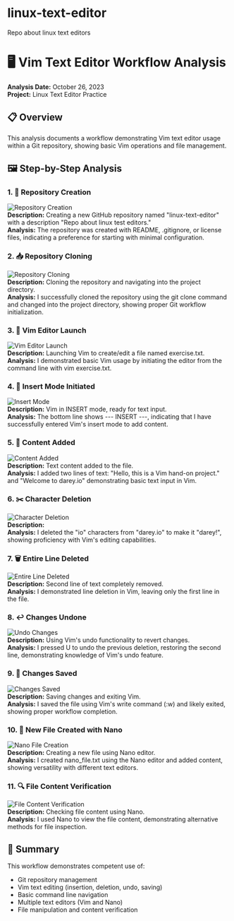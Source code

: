 # linux-text-editor
Repo about linux text editors
# 🖥️ Vim Text Editor Workflow Analysis
**Analysis Date:** October 26, 2023  
**Project:** Linux Text Editor Practice

## 📋 Overview
This analysis documents a workflow demonstrating Vim text editor usage within a Git repository, showing basic Vim operations and file management.

## 🖼️ Step-by-Step Analysis

### 1. 📁 Repository Creation
![Repository Creation](Step1%20Creating%20Repo.png)  
**Description:** Creating a new GitHub repository named "linux-text-editor" with a description "Repo about linux test editors."  
**Analysis:** The repository was created with README, .gitignore, or license files, indicating a preference for starting with minimal configuration.

### 2. 📥 Repository Cloning
![Repository Cloning](Step2%20Repo%20cloned%20and%20cd%20into%20repo.png)  
**Description:** Cloning the repository and navigating into the project directory.  
**Analysis:** I successfully cloned the repository using the git clone command and changed into the project directory, showing proper Git workflow initialization.

### 3. 🚀 Vim Editor Launch
![Vim Editor Launch](Step3%20vim%20editor%20used.png)  
**Description:** Launching Vim to create/edit a file named exercise.txt.  
**Analysis:** I demonstrated basic Vim usage by initiating the editor from the command line with vim exercise.txt.

### 4. 🔄 Insert Mode Initiated
![Insert Mode](Step4%20insert%20mode%20initiated.png)  
**Description:** Vim in INSERT mode, ready for text input.  
**Analysis:** The bottom line shows --- INSERT ---, indicating that I have successfully entered Vim's insert mode to add content.

### 5. 📝 Content Added
![Content Added](Step5%20content%20added.png)  
**Description:** Text content added to the file.  
**Analysis:** I added two lines of text: "Hello, this is a Vim hand-on project." and "Welcome to darey.io" demonstrating basic text input in Vim.

### 6. ✂️ Character Deletion
![Character Deletion](Step6%20io%20character%20deleted.png)  
**Description:**  
**Analysis:** I deleted the "io" characters from "darey.io" to make it "darey!", showing proficiency with Vim's editing capabilities.

### 7. 🗑️ Entire Line Deleted
![Entire Line Deleted](Step7%20entire%20line%20deleted.png)  
**Description:** Second line of text completely removed.  
**Analysis:** I demonstrated line deletion in Vim, leaving only the first line in the file.

### 8. ↩️ Changes Undone
![Undo Changes](Step8%20changes%20undone%20by%20pressing%20the%20U%20key.png)  
**Description:** Using Vim's undo functionality to revert changes.  
**Analysis:** I pressed U to undo the previous deletion, restoring the second line, demonstrating knowledge of Vim's undo feature.

### 9. 💾 Changes Saved
![Changes Saved](Step9%20changes%20saved.png)  
**Description:** Saving changes and exiting Vim.  
**Analysis:** I saved the file using Vim's write command (:w) and likely exited, showing proper workflow completion.

### 10. 📄 New File Created with Nano
![Nano File Creation](Step10%20nano_file.txt%20created.png)  
**Description:** Creating a new file using Nano editor.  
**Analysis:** I created nano_file.txt using the Nano editor and added content, showing versatility with different text editors.

### 11. 🔍 File Content Verification
![File Content Verification](Step11%20checking%20content%20of%20the%20file%20with%20nano%20command.png)  
**Description:** Checking file content using Nano.  
**Analysis:** I used Nano to view the file content, demonstrating alternative methods for file inspection.

## 🎯 Summary
This workflow demonstrates competent use of:

- Git repository management  
- Vim text editing (insertion, deletion, undo, saving)  
- Basic command line navigation  
- Multiple text editors (Vim and Nano)  
- File manipulation and content verification  